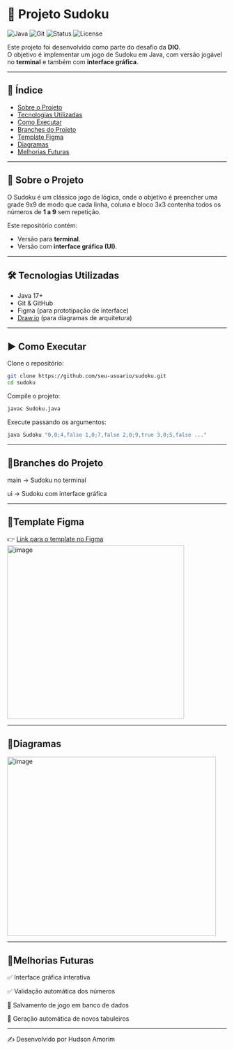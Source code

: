 # 🧩 Projeto Sudoku  

![Java](https://img.shields.io/badge/Java-17-red)
![Git](https://img.shields.io/badge/Git-%23F05032.svg?logo=git&logoColor=white)
![Status](https://img.shields.io/badge/Status-Em%20Desenvolvimento-yellow)
![License](https://img.shields.io/badge/License-MIT-green)

Este projeto foi desenvolvido como parte do desafio da **DIO**.  
O objetivo é implementar um jogo de Sudoku em Java, com versão jogável no **terminal** e também com **interface gráfica**.  

---

## 📌 Índice
- [Sobre o Projeto](#-sobre-o-projeto)  
- [Tecnologias Utilizadas](#-tecnologias-utilizadas)  
- [Como Executar](#-como-executar)  
- [Branches do Projeto](#-branches-do-projeto)  
- [Template Figma](#-template-figma)  
- [Diagramas](#-diagramas)  
- [Melhorias Futuras](#-melhorias-futuras)  

---

## 📖 Sobre o Projeto  
O Sudoku é um clássico jogo de lógica, onde o objetivo é preencher uma grade 9x9 de modo que cada linha, coluna e bloco 3x3 contenha todos os números de **1 a 9** sem repetição.  

Este repositório contém:  
- Versão para **terminal**.  
- Versão com **interface gráfica (UI)**.  

---

## 🛠 Tecnologias Utilizadas
- Java 17+  
- Git & GitHub  
- Figma (para prototipação de interface)  
- [Draw.io](https://app.diagrams.net) (para diagramas de arquitetura)  

---

## ▶️ Como Executar  

Clone o repositório:  
```bash
git clone https://github.com/seu-usuario/sudoku.git
cd sudoku
```
Compile o projeto:
```bash
javac Sudoku.java
```
Execute passando os argumentos:
```bash
java Sudoku "0,0;4,false 1,0;7,false 2,0;9,true 3,0;5,false ..."
```

---

<h2>🌿Branches do Projeto</h2>

main → Sudoku no terminal

ui → Sudoku com interface gráfica

---

<h2>🎨Template Figma</h2>

👉 [Link para o template no Figma](https://maze-upload-14927549.figma.site/)
<img width="406" height="398" alt="image" src="https://github.com/user-attachments/assets/bd22af64-5521-48c9-8950-a5832ac42719" />


---
<h2> 🧩Diagramas</h2>

<img width="479" height="410" alt="image" src="https://github.com/user-attachments/assets/bd5934d6-b988-4b85-922f-2e6573849cde" />



---

<h2>🚀Melhorias Futuras</h2>

✅ Interface gráfica interativa

✅ Validação automática dos números

🔲 Salvamento de jogo em banco de dados

🔲 Geração automática de novos tabuleiros

---

✍️ Desenvolvido por Hudson Amorim

